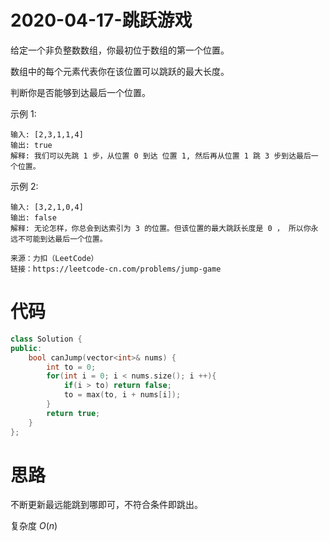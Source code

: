 # 2020-04-17-跳跃游戏

给定一个非负整数数组，你最初位于数组的第一个位置。

数组中的每个元素代表你在该位置可以跳跃的最大长度。

判断你是否能够到达最后一个位置。

示例 1:
```
输入: [2,3,1,1,4]
输出: true
解释: 我们可以先跳 1 步，从位置 0 到达 位置 1, 然后再从位置 1 跳 3 步到达最后一个位置。
```
示例 2:
```
输入: [3,2,1,0,4]
输出: false
解释: 无论怎样，你总会到达索引为 3 的位置。但该位置的最大跳跃长度是 0 ， 所以你永远不可能到达最后一个位置。
```
```
来源：力扣（LeetCode）
链接：https://leetcode-cn.com/problems/jump-game
```

# 代码

```cpp
class Solution {
public:
    bool canJump(vector<int>& nums) {
        int to = 0;
        for(int i = 0; i < nums.size(); i ++){
            if(i > to) return false;
            to = max(to, i + nums[i]);
        }
        return true;
    }
};
```

# 思路

不断更新最远能跳到哪即可，不符合条件即跳出。

复杂度 $O(n)$